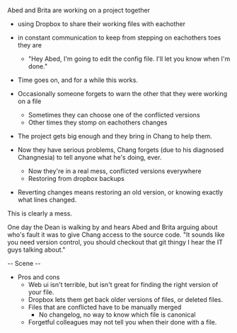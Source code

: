 Abed and Brita are working on a project together
- using Dropbox to share their working files with eachother
- in constant communication to keep from stepping on eachothers toes they are
    + "Hey Abed, I'm going to edit the config file. I'll let you know when I'm done."

- Time goes on, and for a while this works.
- Occasionally someone forgets to warn the other that they were working on a file
    + Sometimes they can choose one of the conflicted versions
    + Other times they stomp on eachothers changes

- The project gets big enough and they bring in Chang to help them.
- Now they have serious problems, Chang forgets (due to his diagnosed Changnesia) to tell anyone what he's doing, ever.
    + Now they're in a real mess, conflicted versions everywhere
    + Restoring from dropbox backups
- Reverting changes means restoring an old version, or knowing exactly what lines changed.


This is clearly a mess.

One day the Dean is walking by and hears Abed and Brita arguing about who's fault it was to give Chang access to the source code. "It sounds like you need version control, you should checkout that git thingy I hear the IT guys talking about."

-- Scene -- 






- Pros and cons
    + Web ui isn't terrible, but isn't great for finding the right version of your file.
    + Dropbox lets them get back older versions of files, or deleted files.
    + Files that are conflicted have to be manually merged
        * No changelog, no way to know which file is canonical
    + Forgetful colleagues may not tell you when their done with a file.



